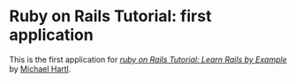 # Ruby on Rails Tutorial: first application

This is the first application for
[*ruby on Rails Tutorial: Learn Rails by Example*](http://railstutorial.org/)
by [Michael Hartl](http://michaelhartl.com/).
